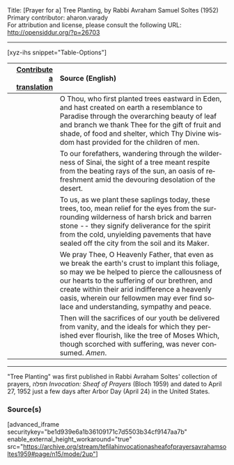 <html>
<head></head>
<body>
Title: [Prayer for a] Tree Planting, by Rabbi Avraham Samuel Soltes (1952)<br />
Primary contributor: aharon.varady<br />
For attribution and license, please consult the following URL: <a href="http://opensiddur.org/?p=26703">http://opensiddur.org/?p=26703</a>
<p />
<hr />

[xyz-ihs snippet="Table-Options"]<table style="margin-left: auto; margin-right: auto;" class="draggable">
<thead><tr><th id="x" style="text-align: right;"><a href="/translate/" target="_blank" rel="noopener">Contribute a translation</a></th><th style="text-align: left;">Source (English)</th></tr></thead>
<tbody>
<tr><td style="vertical-align:top;">
<div class="liturgy" lang="he">

</span></div></td>
 
<td style="vertical-align:top;">
<div class="english" lang="en">
O Thou,
who first planted trees
eastward in Eden,
and hast created on earth
a resemblance to Paradise
through the overarching beauty
of leaf and branch
we thank Thee for the gift
of fruit and shade,
of food and shelter,
which Thy Divine wisdom hast
provided
for the children of men.
</div></td></tr>


<tr><td style="vertical-align:top;">
<div class="liturgy" lang="he">

</span></div></td>
 
<td style="vertical-align:top;">
<div class="english" lang="en">
To our forefathers,
wandering
through the wilderness of Sinai,
the sight of a tree
meant
respite
from the beating rays of the sun,
an oasis of refreshment
amid the devouring desolation
of the desert.
</div></td></tr>


<tr><td style="vertical-align:top;">
<div class="liturgy" lang="he">

</span></div></td>
 
<td style="vertical-align:top;">
<div class="english" lang="en">
To us,
as we plant these saplings today,
these trees,
too,
mean
relief for the eyes
from the surrounding wilderness
of harsh brick
and barren stone --
they signify
deliverance for the spirit
from the cold, unyielding pavements
that have sealed off the city
from the soil
and its Maker.
</div></td></tr>


<tr><td style="vertical-align:top;">
<div class="liturgy" lang="he">

</span></div></td>
 
<td style="vertical-align:top;">
<div class="english" lang="en">
We pray Thee,
O Heavenly Father,
that
even as we break the earth's crust
to implant this foliage,
so may we be helped
to pierce the callousness of our hearts
to the suffering of our brethren,
and create
within their arid indifference
a heavenly oasis,
wherein
our fellowmen
may ever find
solace and understanding,
sympathy and peace.
</div></td></tr>


<tr><td style="vertical-align:top;">
<div class="liturgy" lang="he">

</span></div></td>
 
<td style="vertical-align:top;">
<div class="english" lang="en">
Then
will the sacrifices of our youth
be delivered from vanity,
and the ideals for which they perished
ever flourish,
like the tree of Moses
Which,
though scorched with suffering,
was never consumed.
<em>Amen</em>. 
</div></td></tr>
</tbody></table>

<hr />

"Tree Planting" was first published in Rabbi Avraham Soltes' collection of prayers, תפלה <em>Invocation: Sheaf of Prayers</em> (Bloch 1959) and dated to April 27, 1952 just a few days after Arbor Day (April 24) in the United States.

<h3>Source(s)</h3>

[advanced_iframe securitykey="be1d939e6a1b36109171c7d5503b34cf9147aa7b" enable_external_height_workaround="true" src="https://archive.org/stream/tefilahinvocationasheafofprayersavrahamsoltes1959#page/n15/mode/2up"]
</body>
</html>
